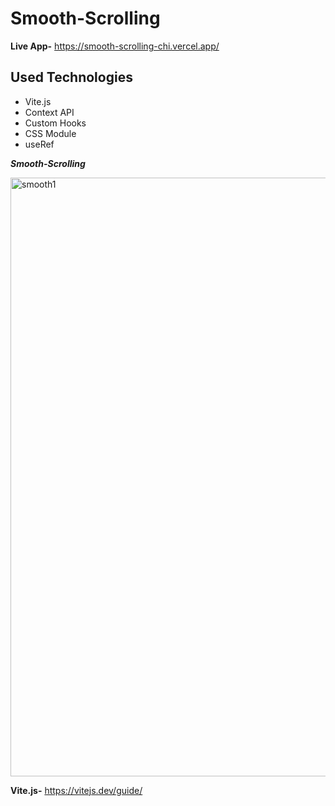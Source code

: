 # Smooth-Scrolling

**Live App-** https://smooth-scrolling-chi.vercel.app/

## Used Technologies

* Vite.js
* Context API
* Custom Hooks 
* CSS Module 
* useRef


***Smooth-Scrolling***

<img width="958" alt="smooth1" src="https://user-images.githubusercontent.com/88549805/209007325-156412c1-b84e-46cd-8e10-4c44d33d053c.png">



**Vite.js-** https://vitejs.dev/guide/

